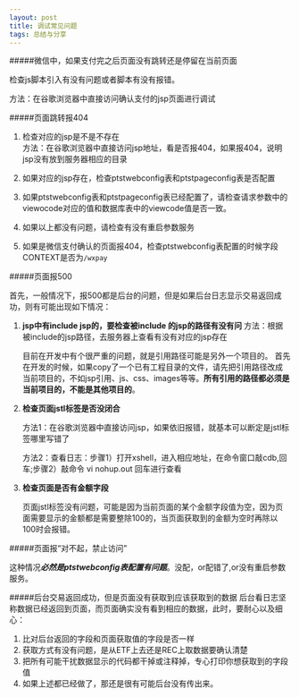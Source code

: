 ```yaml
---
layout: post
title: 调试常见问题
tags: 总结与分享
---
```



#####微信中，如果支付完之后页面没有跳转还是停留在当前页面

检查js脚本引入有没有问题或者脚本有没有报错。

方法：在谷歌浏览器中直接访问确认支付的jsp页面进行调试


#####页面跳转报404
1. 检查对应的jsp是不是不存在<br/>
   方法：在谷歌浏览器中直接访问jsp地址，看是否报404，如果报404，说明jsp没有放到服务器相应的目录
  
2. 如果对应的jsp存在，检查ptstwebconfig表和ptstpageconfig表是否配置

3. 如果ptstwebconfig表和ptstpageconfig表已经配置了，请检查请求参数中的viewocode对应的值和数据库表中的viewcode值是否一致。

4. 如果以上都没有问题，请检查有没有重启参数服务

5. 如果是微信支付确认的页面报404，检查ptstwebconfig表配置的时候字段CONTEXT是否为`/wxpay`


#####页面报500

   首先，一般情况下，报500都是后台的问题，但是如果后台日志显示交易返回成功，则有可能出现如下情况：
 
1. **jsp中有include  jsp的，要检查被include 的jsp的路径有没有问**
   方法：根据被include的jsp路径，去服务器上查看有没有对应的jsp存在
   
   目前在开发中有个很严重的问题，就是引用路径可能是另外一个项目的。
   首先在开发的时候，如果copy了一个已有工程目录的文件，请先把引用路径改成当前项目的，不如jsp引用、js、css、images等等。**所有引用的路径都必须是当前项目的，不能是其他项目的**。

2. **检查页面jstl标签是否没闭合**
  
      方法1：在谷歌浏览器中直接访问jsp，如果依旧报错，就基本可以断定是jstl标签哪里写错了
      
      方法2：查看日志：步骤1）打开xshell，进入相应地址，在命令窗口敲cdb,回车;步骤2）敲命令 vi nohup.out 回车进行查看

3. **检查页面是否有金额字段**
   
   页面jstl标签没有问题，可能是因为当前页面的某个金额字段值为空，因为页面需要显示的金额都是需要整除100的，当页面获取到的金额为空时再除以100时会报错。
  

  
#####页面报“对不起，禁止访问”
  
  这种情况***必然是ptstwebconfig表配置有问题***。没配，or配错了,or没有重启参数服务。
          
#####后台交易返回成功，但是页面没有获取到应该获取到的数据
后台看日志坚称数据已经返回到页面，而页面确实没有看到相应的数据，此时，要耐心以及细心：

1. 比对后台返回的字段和页面获取值的字段是否一样
2. 获取方式有没有问题，是从ETF上去还是REC上取数据要确认清楚
3. 把所有可能干扰数据显示的代码都干掉或注释掉，专心打印你想获取到的字段值
4. 如果上述都已经做了，那还是很有可能后台没有传出来。   

